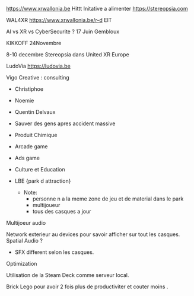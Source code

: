 
https://www.xrwallonia.be Hittt 
Initative a alimenter
https://stereopsia.com

WAL4XR https://www.xrwallonia.be/r-d
EIT


AI vs XR vs CyberSecurite ?
17 Juin Gembloux

KIKKOFF
24Novembre



8-10 decembre Stereopsia dans United XR Europe

LudoVia https://ludovia.be


Vigo Creative : consulting
- Christiphoe
-  Noemie
- Quentin Delvaux

- Sauver des gens apres accident massive
- Produit Chimique
- Arcade game
- Ads game
- Culture et Education
- LBE {park d attraction}
  - Note:
    - personne n a la meme zone de jeu et de material dans le park
    - multijoueur
    - tous des casques a jour

Multijoeur audio

Network exterieur au devices pour savoir afficher sur tout les casques.
Spatial Audio ?

- SFX different selon les casques.

Optimization


Utilisation de la Steam Deck comme serveur local.



Brick Lego pour avoir 2 fois plus de productiviter et couter moins .




